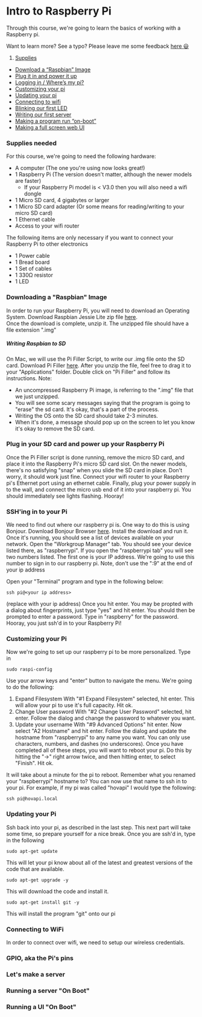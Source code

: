 # Intro to Raspberry Pi

Through this course, we're going to learn the basics of working with a Raspberry pi.  

Want to learn more? See a typo? Please leave me some feedback [here :smiley:](https://github.com/matthova/rpi-intro/issues)

1. [Supplies](#supplies)
- [Download a “Raspbian” Image](#raspbian)
- [Plug it in and power it up](#power)
- [Logging in / Where’s my pi?](#ssh)
- [Customizing your pi](#config)
- [Updating your pi](#update)
- [Connecting to wifi](#wifi)
- [Blinking our first LED](#blink)
- [Writing our first server](#server)
- [Making a program run “on-boot”](#systemd)
- [Making a full screen web UI](#ui)

### <a name="supplies"></a>Supplies needed
For this course, we're going to need the following hardware:
- A computer (The one you're using now looks great!)
- 1 Raspberry Pi (The version doesn't matter, although the newer models are faster)
  * If your Raspberry Pi model is < V3.0 then you will also need a wifi dongle
- 1 Micro SD card, 4 gigabytes or larger
- 1 Micro SD card adapter (Or some means for reading/writing to your micro SD card)
- 1 Ethernet cable
- Access to your wifi router

The following items are only necessary if you want to connect your Raspberry Pi to other electronics
- 1 Power cable
- 1 Bread board
- 1 Set of cables
- 1 330Ω resistor
- 1 LED

### <a name="raspbian"></a>Downloading a "Raspbian" Image
In order to run your Raspberry Pi, you will need to download an Operating System. Download Raspbian Jessie Lite zip file [here](https://www.raspberrypi.org/downloads/raspbian/).  
Once the download is complete, unzip it. The unzipped file should have a file extension ".img"
##### Writing Raspbian to SD
On Mac, we will use the Pi Filler Script, to write our .img file onto the SD card. Download Pi Filler [here](http://ivanx.com/raspberrypi/files/PiFiller.zip).
After you unzip the file, feel free to drag it to your "Applications" folder. Double click on "Pi Filler" and follow its instructions.
Note:
- An uncompressed Raspberry Pi image, is referring to the ".img" file that we just unzipped. 
- You will see some scary messages saying that the program is going to "erase" the sd card. It's okay, that's a part of the process.
- Writing the OS onto the SD card should take 2-3 minutes.  
- When it's done, a message should pop up on the screen to let you know it's okay to remove the SD card.  

### <a name="power"></a>Plug in your SD card and power up your Raspberry Pi
Once the Pi Filler script is done running, remove the micro SD card, and place it into the Raspberry Pi's micro SD card slot. On the newer models, there's no satisfying "snap" when you slide the SD card in place. Don't worry, it should work just fine. Connect your wifi router to your Raspberry pi's Ethernet port using an ethernet cable. Finally, plug your power supply in to the wall, and connect the micro usb end of it into your raspberry pi. You should immediately see lights flashing. Hooray!

### <a name="ssh"></a>SSH'ing in to your Pi
We need to find out where our raspberry pi is. One way to do this is using Bonjour. Download Bonjour Browser [here](http://www.tildesoft.com/files/BonjourBrowser.dmg). Install the download and run it. Once it's running, you should see a list of devices available on your network. Open the "Workgroup Manager" tab. You should see your device listed there, as "raspberrypi". If you open the "raspberrypi tab" you will see two numbers listed. The first one is your IP address. We're going to use this number to sign in to our raspberry pi.
Note, don't use the ":9" at the end of your ip address

Open your "Terminal" program and type in the following below:
```
ssh pi@<your ip address>
```
(replace <your ip address> with your ip address)
Once you hit enter. You may be propted with a dialog about fingerprints, just type "yes" and hit enter. You should then be prompted to enter a password. Type in "raspberry" for the password.
Hooray, you just ssh'd in to your Raspberry Pi!

### <a name="config"></a>Customizing your Pi
Now we're going to set up our raspberry pi to be more personalized. Type in
```
sudo raspi-config
```
Use your arrow keys and "enter" button to navigate the menu.
We're going to do the following:
1. Expand Filesystem
  With "#1 Expand Filesystem" selected, hit enter. This will allow your pi to use it's full capacity. Hit ok.
2. Change User password
  With "#2 Change User Password" selected, hit enter. Follow the dialog and change the password to whatever you want.
9. Update your username
  With "#9 Advanced Options" hit enter. Now select "A2 Hostname" and hit enter. Follow the dialog and update the hostname from "raspberrypi" to any name you want. You can only use characters, numbers, and dashes (no underscores).
Once you have completed all of these steps, you will want to reboot your pi. Do this by hitting the "->" right arrow twice, and then hitting enter, to select "Finish". Hit ok.

It will take about a minute for the pi to reboot.
Remember what you renamed your "raspberrypi" hostname to? You can now use that name to ssh in to your pi. For example, if my pi was called "hovapi" I would type the following:
```
ssh pi@hovapi.local
```

### <a name="update"></a>Updating your Pi
Ssh back into your pi, as described in the last step.
This next part will take some time, so prepare yourself for a nice break. 
Once you are ssh'd in, type in the following
```
sudo apt-get update
```
This will let your pi know about all of the latest and greatest versions of the code that are available.
```
sudo apt-get upgrade -y
```
This will download the code and install it.
```
sudo apt-get install git -y
```
This will install the program "git" onto our pi

### <a name="wifi"></a>Connecting to WiFi
In order to connect over wifi, we need to setup our wireless credentials. 

### <a name="blink"></a>GPIO, aka the Pi's pins


### <a name="server"></a>Let's make a server


### <a name="systemd"></a>Running a server "On Boot"


### <a name="ui"></a>Running a UI "On Boot"

